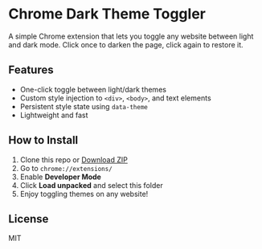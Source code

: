 # Chrome Dark Theme Toggler

A simple Chrome extension that lets you toggle any website between light and dark mode. Click once to darken the page, click again to restore it.

## Features
- One-click toggle between light/dark themes
- Custom style injection to `<div>`, `<body>`, and text elements
- Persistent style state using `data-theme`
- Lightweight and fast

## How to Install
1. Clone this repo or [Download ZIP](https://github.com/codewithajoydas/chrome-dark-theme-toggler)
2. Go to `chrome://extensions/`
3. Enable **Developer Mode**
4. Click **Load unpacked** and select this folder
5. Enjoy toggling themes on any website!

## License
MIT
